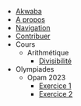 - [Akwaba](index.md)
- [A propos](about.md)
- [Navigation](navigation.md)
- [Contribuer](support.md)
- Cours
    - Arithmétique
        - [Divisibilité](course/nt/first-concepts/divisibility.md)
- Olympiades
    - Opam 2023
        - [Exercice 1](opam/opam-2023/exercise-1.md)
        - [Exercice 2](opam/opam-2023/exercise-2.md)
